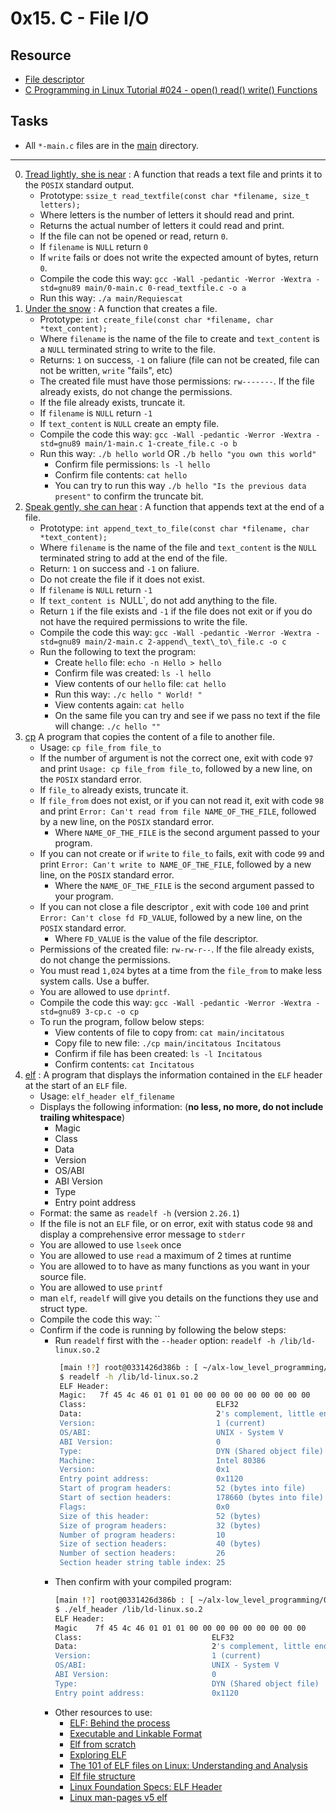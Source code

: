 # 0x15. C - File I/O

## Resource

- [File descriptor](https://en.wikipedia.org/wiki/File_descriptor)
- [C Programming in Linux Tutorial #024 - open() read() write() Functions](https://www.youtube.com/watch?v=dP3N8g7h8gY)

## Tasks

- All `*-main.c` files are in the [main](./main) directory.

---

0. [Tread lightly, she is near](./0-read_textfile.c) : A function that reads a text file and prints it to the `POSIX` standard output.
	- Prototype: `ssize_t read_textfile(const char *filename, size_t letters);`
	- Where letters is the number of letters it should read and print.
	- Returns the actual number of letters it could read and print.
	- If the file can not be opened or read, return `0`.
	- If `filename` is `NULL` return `0`
	- If `write` fails or does not write the expected amount of bytes, return `0`.
	- Compile the code this way: `gcc -Wall -pedantic -Werror -Wextra -std=gnu89 main/0-main.c 0-read_textfile.c -o a`
	- Run this way: `./a main/Requiescat`
1. [Under the snow](./1-create_file.c) : A function that creates a file.
	- Prototype: `int create_file(const char *filename, char *text_content);`
	- Where `filename` is the name of the file to create and `text_content` is a `NULL` terminated string to write to the file.
	- Returns: `1` on success, `-1` on faliure (file can not be created, file can not be written, `write` "fails", etc)
	- The created file must have those permissions: `rw-------`. If the file already exists, do not change the permissions.
	- If the file already exists, truncate it.
	- If `filename` is `NULL` return `-1`
	- If `text_content` is `NULL` create an empty file.
	- Compile the code this way: `gcc -Wall -pedantic -Werror -Wextra -std=gnu89 main/1-main.c 1-create_file.c -o b`
	- Run this way: `./b hello world` OR `./b hello "you own this world"`
		- Confirm file permissions: `ls -l hello`
		- Confirm file contents: `cat hello`
		- You can try to run this way `./b hello "Is the previous data present"` to confirm the truncate bit.
2. [Speak gently, she can hear](./2-append_text_to_file.c) : A function that appends text at the end of a file.
	- Prototype: `int append_text_to_file(const char *filename, char *text_content);`
	- Where `filename` is the name of the file and `text_content` is the `NULL` terminated string to add at the end of the file.
	- Return: `1` on success and `-1` on faliure.
	- Do not create the file if it does not exist.
	- If `filename` is `NULL` return `-1`
	- If `text_content is `NULL`, do not add anything to the file.
	- Return `1` if the file exists and `-1` if the file does not exit or if you do not have the required permissions to write the file.
	- Compile the code this way: `gcc -Wall -pedantic -Werror -Wextra -std=gnu89 main/2-main.c 2-append\_text\_to\_file.c -o c`
	- Run the following to text the program:
		- Create `hello` file: `echo -n Hello > hello`
		- Confirm file was created: `ls -l hello`
		- View contents of our `hello` file: `cat hello`
		- Run this way: `./c hello " World!
		"`
		- View contents again: `cat hello`
		- On the same file you can try and see if we pass no text if the file will change: `./c hello ""`
3. [cp](./3-cp.c) A program that copies the content of a file to another file.
	- Usage: `cp file_from file_to`
	- If the number of argument is not the correct one, exit with code `97` and print `Usage: cp file_from file_to`, followed by a new line, on the `POSIX` standard error.
	- If `file_to` already exists, truncate it.
	- If `file_from` does not exist, or if you can not read it, exit with code `98` and print `Error: Can't read from file NAME_OF_THE_FILE`, followed by a new line, on the `POSIX` standard error.
		- Where `NAME_OF_THE_FILE` is the second argument passed to your program.
	- If you can not create or if `write` to `file_to` fails, exit with code `99` and print `Error: Can't write to NAME_OF_THE_FILE`, followed by a new line, on the `POSIX` standard error.
		- Where the `NAME_OF_THE_FILE` is the second argument passed to your program.
	- If you can not close a file descriptor , exit with code `100` and print `Error: Can't close fd FD_VALUE`, followed by a new line, on the `POSIX` standard error.
		- Where `FD_VALUE` is the value of the file descriptor.
	- Permissions of the created file: `rw-rw-r--`. If the file already exists, do not change the permissions.
	- You must read `1,024` bytes at a time from the `file_from` to make less system calls. Use a buffer.
	- You are allowed to use `dprintf`.
	- Compile the code this way: `gcc -Wall -pedantic -Werror -Wextra -std=gnu89 3-cp.c -o cp`
	- To run the program, follow below steps:
		- View contents of file to copy from: `cat main/incitatous`
		- Copy file to new file: `./cp main/incitatous Incitatous`
		- Confirm if file has been created: `ls -l Incitatous`
		- Confirm contents: `cat Incitatous`
4. [elf](./100-elf_header.c) : A program that displays the information contained in the `ELF` header at the start of an `ELF` file.
	- Usage: `elf_header elf_filename`
	- Displays the following information: (**no less, no more, do not include trailing whitespace**)
		- Magic
		- Class
		- Data
		- Version
		- OS/ABI
		- ABI Version
		- Type
		- Entry point address
	- Format: the same as `readelf -h` (version `2.26.1`)
	- If the file is not an `ELF` file, or on error, exit with status code `98` and display a comprehensive error message to `stderr`
	- You are allowed to use `lseek` once
	- You are allowed to use `read` a maximum of 2 times at runtime
	- You are allowed to to have as many functions as you want in your source file.
	- You are allowed to use `printf`
	- man `elf`, `readelf` will give you details on the functions they use and struct type.
	- Compile the code this way: ``
	- Confirm if the code is running by following the below steps:
		- Run `readelf` first with the `--header` option: `readelf -h /lib/ld-linux.so.2`
			```sh
			 [main !?] root@0331426d386b : [ ~/alx-low_level_programming/0x15-file_io ] 
			 $ readelf -h /lib/ld-linux.so.2
			 ELF Header:
			 Magic:   7f 45 4c 46 01 01 01 00 00 00 00 00 00 00 00 00 
			 Class:                             ELF32
			 Data:                              2's complement, little endian
			 Version:                           1 (current)
			 OS/ABI:                            UNIX - System V
			 ABI Version:                       0
			 Type:                              DYN (Shared object file)
			 Machine:                           Intel 80386
			 Version:                           0x1
			 Entry point address:               0x1120
			 Start of program headers:          52 (bytes into file)
			 Start of section headers:          178660 (bytes into file)
			 Flags:                             0x0
			 Size of this header:               52 (bytes)
			 Size of program headers:           32 (bytes)
			 Number of program headers:         10
			 Size of section headers:           40 (bytes)
			 Number of section headers:         26
			 Section header string table index: 25
			```
		- Then confirm with your compiled program:
			```sh
			[main !?] root@0331426d386b : [ ~/alx-low_level_programming/0x15-file_io ] 
			$ ./elf_header /lib/ld-linux.so.2 
			ELF Header:
			Magic    7f 45 4c 46 01 01 01 00 00 00 00 00 00 00 00 00
			Class:                             ELF32
			Data:                              2's complement, little endian
			Version:                           1 (current)
			OS/ABI:                            UNIX - System V
			ABI Version:                       0
			Type:                              DYN (Shared object file)
			Entry point address:               0x1120
			```
		- Other resources to use:
			- [ELF: Behind the process](https://www.cs.swarthmore.edu/~kwebb/cs31/s15/bucs/elf.html)
			- [Executable and Linkable Format](https://en.wikipedia.org/wiki/Executable_and_Linkable_Format)
			- [Elf from scratch](https://www.conradk.com/codebase/2017/05/28/elf-from-scratch/)
			- [Exploring ELF](https://www.suchprogramming.com/exploring-elf/)
			- [The 101 of ELF files on Linux: Understanding and Analysis](https://linux-audit.com/elf-binaries-on-linux-understanding-and-analysis/#elf-header)
			- [Elf file structure](https://metabytezero.blogspot.com/2019/10/elf-file-structure.html)
			- [Linux Foundation Specs: ELF Header](https://refspecs.linuxfoundation.org/elf/gabi4+/ch4.eheader.html)
			- [Linux man-pages v5 elf](https://man7.org/linux/man-pages/man5/elf.5.html)
